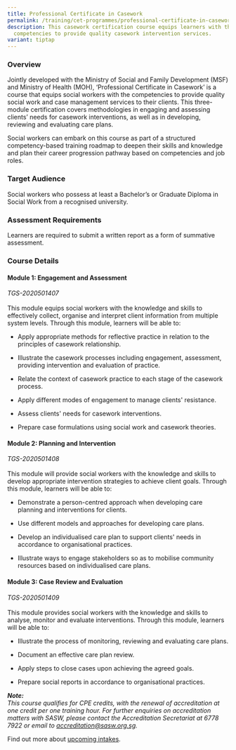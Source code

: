 ```yaml
---
title: Professional Certificate in Casework
permalink: /training/cet-programmes/professional-certificate-in-casework/
description: This casework certification course equips learners with the
  competencies to provide quality casework intervention services.
variant: tiptap
---
```

<h3><strong>Overview</strong></h3>
<p>Jointly developed with the Ministry of Social and Family Development (MSF)
and Ministry of Health (MOH), ‘Professional Certificate in Casework’ is
a course that equips social workers with the competencies to provide quality
social work and case management services to their clients. This three-module
certification covers methodologies in engaging and assessing clients’ needs
for casework interventions, as well as in developing, reviewing and evaluating
care plans.</p>
<p>Social workers can embark on this course as part of a structured competency-based
training roadmap to deepen their skills and knowledge and plan their career
progression pathway based on competencies and job roles.</p>
<h3><strong>Target Audience</strong></h3>
<p>Social workers who possess at least a Bachelor’s or Graduate Diploma in
Social Work from a recognised university.</p>
<h3><strong>Assessment Requirements</strong></h3>
<p>Learners are required to submit a written report as a form of summative
assessment.</p>
<h3><strong>Course Details</strong></h3>
<h4><strong>Module 1: Engagement and Assessment</strong></h4>
<p><em>TGS-2020501407<br></em>
<br>This module equips social workers with the knowledge and skills to effectively
collect, organise and interpret client information from multiple system
levels. Through this module, learners will be able to:</p>
<ul data-tight="true" class="tight">
<li>
<p>Apply appropriate methods for reflective practice in relation to the principles
of casework relationship.</p>
</li>
<li>
<p>Illustrate the casework processes including engagement, assessment, providing
intervention and evaluation of practice.</p>
</li>
<li>
<p>Relate the context of casework practice to each stage of the casework
process.</p>
</li>
<li>
<p>Apply different modes of engagement to manage clients' resistance.</p>
</li>
<li>
<p>Assess clients' needs for casework interventions.</p>
</li>
<li>
<p>Prepare case formulations using social work and casework theories.</p>
</li>
</ul>
<p></p>
<h4><strong>Module 2: Planning and Intervention</strong></h4>
<p><em>TGS-2020501408</em>
<br>
<br>This module will provide social workers with the knowledge and skills
to develop appropriate intervention strategies to achieve client goals.
Through this module, learners will be able to:</p>
<ul data-tight="true" class="tight">
<li>
<p>Demonstrate a person-centred approach when developing care planning and
interventions for clients.</p>
</li>
<li>
<p>Use different models and approaches for developing care plans.</p>
</li>
<li>
<p>Develop an individualised care plan to support clients' needs in accordance
to organisational practices.</p>
</li>
<li>
<p>Illustrate ways to engage stakeholders so as to mobilise community resources
based on individualised care plans.</p>
<p></p>
</li>
</ul>
<h4><strong>Module 3: Case Review and Evaluation</strong></h4>
<p><em>TGS-2020501409</em>
<br>
<br>This module provides social workers with the knowledge and skills to analyse,
monitor and evaluate interventions. Through this module, learners will
be able to:</p>
<ul data-tight="true" class="tight">
<li>
<p>Illustrate the process of monitoring, reviewing and evaluating care plans.</p>
</li>
<li>
<p>Document an effective care plan review.</p>
</li>
<li>
<p>Apply steps to close cases upon achieving the agreed goals.</p>
</li>
<li>
<p>Prepare social reports in accordance to organisational practices.</p>
</li>
</ul>
<p></p>
<p><strong><em>Note: <br></em></strong><em>This course qualifies for CPE credits, with the renewal of accreditation at one credit per one training hour. For further enquiries on accreditation matters with SASW, please contact the Accreditation Secretariat at 6778 7922 or email to <a href="mailto:accreditation@sasw.org.sg" rel="noopener noreferrer nofollow" target="_blank">accreditation@sasw.org.sg</a>.</em>
</p>
<p>Find out more about <a href="https://iltms.ssi.gov.sg/registration#/Course" rel="noopener noreferrer nofollow" target="_blank">upcoming intakes</a>.</p>